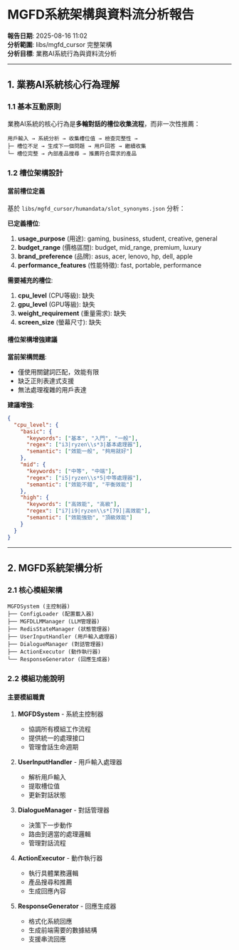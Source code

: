 # MGFD系統架構與資料流分析報告

**報告日期**: 2025-08-16 11:02  
**分析範圍**: libs/mgfd_cursor 完整架構  
**分析目標**: 業務AI系統行為與資料流分析

---

## 1. 業務AI系統核心行為理解

### 1.1 基本互動原則

業務AI系統的核心行為是**多輪對話的槽位收集流程**，而非一次性推薦：

```
用戶輸入 → 系統分析 → 收集槽位值 → 檢查完整性 → 
├─ 槽位不足 → 生成下一個問題 → 用戶回答 → 繼續收集
└─ 槽位完整 → 內部產品搜尋 → 推薦符合需求的產品
```

### 1.2 槽位架構設計

#### 當前槽位定義
基於 `libs/mgfd_cursor/humandata/slot_synonyms.json` 分析：

**已定義槽位**:
1. **usage_purpose** (用途): gaming, business, student, creative, general
2. **budget_range** (價格區間): budget, mid_range, premium, luxury  
3. **brand_preference** (品牌): asus, acer, lenovo, hp, dell, apple
4. **performance_features** (性能特徵): fast, portable, performance

**需要補充的槽位**:
1. **cpu_level** (CPU等級): 缺失
2. **gpu_level** (GPU等級): 缺失
3. **weight_requirement** (重量需求): 缺失
4. **screen_size** (螢幕尺寸): 缺失

#### 槽位架構增強建議

**當前架構問題**:
- 僅使用關鍵詞匹配，效能有限
- 缺乏正則表達式支援
- 無法處理複雜的用戶表達

**建議增強**:
```json
{
  "cpu_level": {
    "basic": {
      "keywords": ["基本", "入門", "一般"],
      "regex": ["i3|ryzen\\s*3|基本處理器"],
      "semantic": ["效能一般", "夠用就好"]
    },
    "mid": {
      "keywords": ["中等", "中端"],
      "regex": ["i5|ryzen\\s*5|中等處理器"],
      "semantic": ["效能不錯", "平衡效能"]
    },
    "high": {
      "keywords": ["高效能", "高級"],
      "regex": ["i7|i9|ryzen\\s*[79]|高效能"],
      "semantic": ["效能強勁", "頂級效能"]
    }
  }
}
```

---

## 2. MGFD系統架構分析

### 2.1 核心模組架構

```
MGFDSystem (主控制器)
├── ConfigLoader (配置載入器)
├── MGFDLLMManager (LLM管理器)
├── RedisStateManager (狀態管理器)
├── UserInputHandler (用戶輸入處理器)
├── DialogueManager (對話管理器)
├── ActionExecutor (動作執行器)
└── ResponseGenerator (回應生成器)
```

### 2.2 模組功能說明

#### 主要模組職責

1. **MGFDSystem** - 系統主控制器
   - 協調所有模組工作流程
   - 提供統一的處理接口
   - 管理會話生命週期

2. **UserInputHandler** - 用戶輸入處理器
   - 解析用戶輸入
   - 提取槽位值
   - 更新對話狀態

3. **DialogueManager** - 對話管理器
   - 決策下一步動作
   - 路由到適當的處理邏輯
   - 管理對話流程

4. **ActionExecutor** - 動作執行器
   - 執行具體業務邏輯
   - 產品搜尋和推薦
   - 生成回應內容

5. **ResponseGenerator** - 回應生成器
   - 格式化系統回應
   - 生成前端需要的數據結構
   - 支援串流回應
